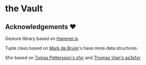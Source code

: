 the Vault
=========




Acknowledgements :heart:
------------------------

Gesture library based on [Hammer.js](http://eightmedia.github.io/hammer.js/).

Tuple class based on [Mark de Bruijn](http://dykam.nl)'s haxe.more.data.structures.

Sfxr based on [Tomas Pettersson's sfxr](http://www.drpetter.se/project_sfxr.html) and [Thomas Vian's as3sfxr](http://www.superflashbros.net/as3sfxr/).
